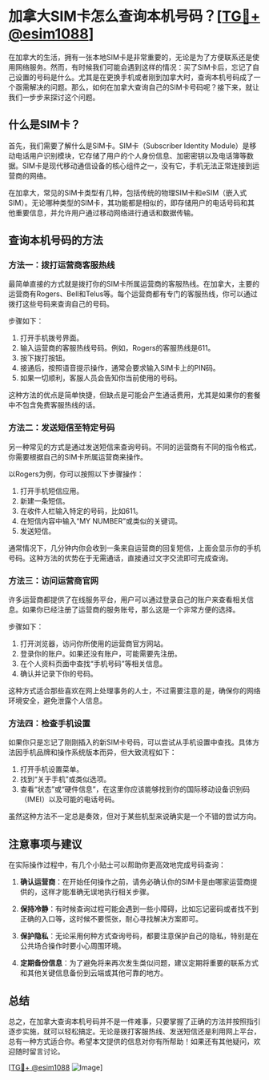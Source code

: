 # 加拿大SIM卡怎么查询本机号码？[[TG💪+ @esim1088](https://t.me/s/esim1088)]

在加拿大的生活，拥有一张本地SIM卡是非常重要的，无论是为了方便联系还是使用网络服务。然而，有时候我们可能会遇到这样的情况：买了SIM卡后，忘记了自己设置的号码是什么。尤其是在更换手机或者刚到加拿大时，查询本机号码成了一个亟需解决的问题。那么，如何在加拿大查询自己的SIM卡号码呢？接下来，就让我们一步步来探讨这个问题。

## 什么是SIM卡？

首先，我们需要了解什么是SIM卡。SIM卡（Subscriber Identity Module）是移动电话用户识别模块，它存储了用户的个人身份信息、加密密钥以及电话簿等数据。SIM卡是现代移动通信设备的核心组件之一，没有它，手机无法正常连接到运营商的网络。

在加拿大，常见的SIM卡类型有几种，包括传统的物理SIM卡和eSIM（嵌入式SIM）。无论哪种类型的SIM卡，其功能都是相似的，即存储用户的电话号码和其他重要信息，并允许用户通过移动网络进行通话和数据传输。

## 查询本机号码的方法

### 方法一：拨打运营商客服热线

最简单直接的方式就是拨打你的SIM卡所属运营商的客服热线。在加拿大，主要的运营商有Rogers、Bell和Telus等。每个运营商都有专门的客服热线，你可以通过拨打这些号码来查询自己的号码。

步骤如下：
1. 打开手机拨号界面。
2. 输入运营商的客服热线号码。例如，Rogers的客服热线是611。
3. 按下拨打按钮。
4. 接通后，按照语音提示操作，通常会要求输入SIM卡上的PIN码。
5. 如果一切顺利，客服人员会告知你当前使用的号码。

这种方法的优点是简单快捷，但缺点是可能会产生通话费用，尤其是如果你的套餐中不包含免费客服热线的话。

### 方法二：发送短信至特定号码

另一种常见的方式是通过发送短信来查询号码。不同的运营商有不同的指令格式，你需要根据自己的SIM卡所属运营商来操作。

以Rogers为例，你可以按照以下步骤操作：
1. 打开手机短信应用。
2. 新建一条短信。
3. 在收件人栏输入特定的号码，比如611。
4. 在短信内容中输入“MY NUMBER”或类似的关键词。
5. 发送短信。

通常情况下，几分钟内你会收到一条来自运营商的回复短信，上面会显示你的手机号码。这种方法的优势在于无需通话，直接通过文字交流即可完成查询。

### 方法三：访问运营商官网

许多运营商都提供了在线服务平台，用户可以通过登录自己的账户来查看相关信息。如果你已经注册了运营商的服务账号，那么这是一个非常方便的选择。

步骤如下：
1. 打开浏览器，访问你所使用的运营商官方网站。
2. 登录你的账户。如果还没有账户，可能需要先注册。
3. 在个人资料页面中查找“手机号码”等相关信息。
4. 确认并记录下你的号码。

这种方式适合那些喜欢在网上处理事务的人士，不过需要注意的是，确保你的网络环境安全，避免泄露个人信息。

### 方法四：检查手机设置

如果你只是忘记了刚刚插入的新SIM卡号码，可以尝试从手机设置中查找。具体方法因手机品牌和操作系统版本而异，但大致流程如下：

1. 打开手机设置菜单。
2. 找到“关于手机”或类似选项。
3. 查看“状态”或“硬件信息”，在这里你应该能够找到你的国际移动设备识别码（IMEI）以及可能的电话号码。

虽然这种方法不一定总是奏效，但对于某些机型来说确实是一个不错的尝试方向。

## 注意事项与建议

在实际操作过程中，有几个小贴士可以帮助你更高效地完成号码查询：

1. **确认运营商**：在开始任何操作之前，请务必确认你的SIM卡是由哪家运营商提供的，这样才能准确无误地执行相关步骤。
   
2. **保持冷静**：有时候查询过程可能会遇到一些小障碍，比如忘记密码或者找不到正确的入口等，这时候不要慌张，耐心寻找解决方案即可。

3. **保护隐私**：无论采用何种方式查询号码，都要注意保护自己的隐私，特别是在公共场合操作时要小心周围环境。

4. **定期备份信息**：为了避免将来再次发生类似问题，建议定期将重要的联系方式和其他关键信息备份到云端或其他可靠的地方。

## 总结

总之，在加拿大查询本机号码并不是一件难事，只要掌握了正确的方法并按照指引逐步实施，就可以轻松搞定。无论是拨打客服热线、发送短信还是利用网上平台，总有一种方式适合你。希望本文提供的信息对你有所帮助！如果还有其他疑问，欢迎随时留言讨论。

[[TG💪+ @esim1088](https://t.me/s/esim1088) ![Image](https://i.postimg.cc/4NQfJmqS/Snipaste-2025-05-13-00-14-12.png)]